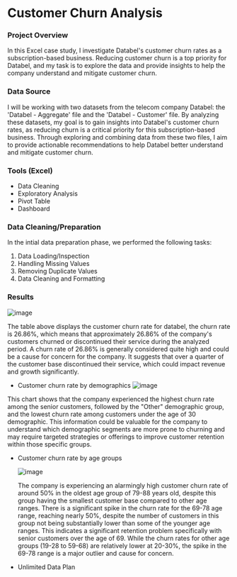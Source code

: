 # Customer Churn Analysis

### Project Overview
In this Excel case study, I investigate Databel's customer churn rates as a subscription-based business. Reducing customer churn is a top priority for Databel, and my task is to explore the data and provide insights to help the company understand and mitigate customer churn.

### Data Source
I will be working with two datasets from the telecom company Databel: the 'Databel - Aggregate' file and the 'Databel - Customer' file. By analyzing these datasets, my goal is to gain insights into Databel's customer churn rates, as reducing churn is a critical priority for this subscription-based business. Through exploring and combining data from these two files, I aim to provide actionable recommendations to help Databel better understand and mitigate customer churn.

### Tools (Excel)
- Data Cleaning
- Exploratory Analysis
- Pivot Table
- Dashboard

 ### Data Cleaning/Preparation
  In the intial data preparation phase, we performed the following tasks:
  1. Data Loading/Inspection
  2. Handling Missing Values
  3. Removing Duplicate Values
  4. Data Cleaning and Formatting
 
### Results

![image](https://github.com/Ayodeji199/CustomerChurnAnalysis/assets/155935474/a91ddd65-1ed1-4b13-ac3b-ea771acf23ca)

The table above displays the customer churn rate for databel, the churn rate is 26.86%, which means that approximately 26.86% of the company's customers churned or discontinued their service during the analyzed period.
A churn rate of 26.86% is generally considered quite high and could be a cause for concern for the company. It suggests that over a quarter of the customer base discontinued their service, which could impact revenue and growth significantly.

- Customer churn rate by demographics
![image](https://github.com/Ayodeji199/CustomerChurnAnalysis/assets/155935474/0d1bc8fa-10e3-4b5b-8542-b586d8b9ca1e)

This chart shows that the company experienced the highest churn rate among the senior customers, followed by the "Other" demographic group, and the lowest churn rate among customers under the age of 30 demographic.
This information could be valuable for the company to understand which demographic segments are more prone to churning and may require targeted strategies or offerings to improve customer retention within those specific groups.

- Customer churn rate by age groups

  ![image](https://github.com/Ayodeji199/CustomerChurnAnalysis/assets/155935474/b1c814a4-c861-4b77-bbba-2db82a4e1fd3)

  The company is experiencing an alarmingly high customer churn rate of around 50% in the oldest age group of 79-88 years old, despite this group having the smallest customer base compared to other age ranges. There is a significant spike in the churn rate for the 69-78 age range, reaching nearly 50%, despite the number of customers in this group not being substantially lower than some of the younger age ranges. This indicates a significant retention problem specifically with senior customers over the age of 69.
While the churn rates for other age groups (19-28 to 59-68) are relatively lower at 20-30%, the spike in the 69-78 range is a major outlier and cause for concern.

- Unlimited Data Plan
  

